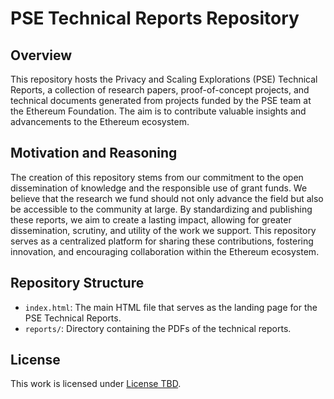 # PSE Technical Reports Repository

## Overview

This repository hosts the Privacy and Scaling Explorations (PSE) Technical Reports, a collection of research papers, proof-of-concept projects, and technical documents generated from projects funded by the PSE team at the Ethereum Foundation. The aim is to contribute valuable insights and advancements to the Ethereum ecosystem.

## Motivation and Reasoning

The creation of this repository stems from our commitment to the open dissemination of knowledge and the responsible use of grant funds. We believe that the research we fund should not only advance the field but also be accessible to the community at large. By standardizing and publishing these reports, we aim to create a lasting impact, allowing for greater dissemination, scrutiny, and utility of the work we support. This repository serves as a centralized platform for sharing these contributions, fostering innovation, and encouraging collaboration within the Ethereum ecosystem.

## Repository Structure

- `index.html`: The main HTML file that serves as the landing page for the PSE Technical Reports.
- `reports/`: Directory containing the PDFs of the technical reports.

## License

This work is licensed under [License TBD](LICENSE).
